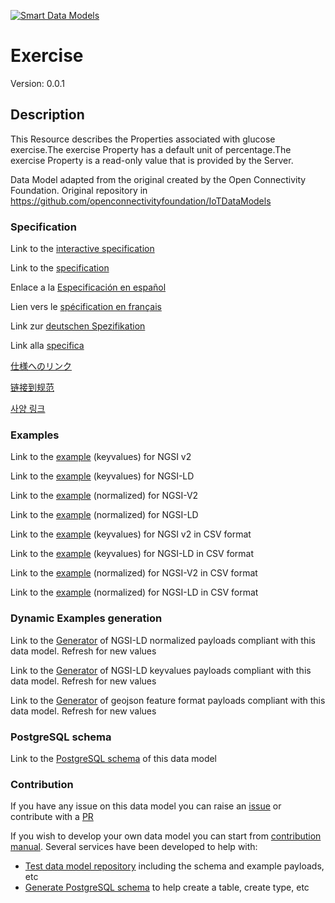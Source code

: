 [![Smart Data Models](https://smartdatamodels.org/wp-content/uploads/2022/01/SmartDataModels_logo.png "Logo")](https://smartdatamodels.org)
# Exercise
Version: 0.0.1

## Description 

This Resource describes the Properties associated with glucose exercise.The exercise Property has a default unit of percentage.The exercise Property is a read-only value that is provided by the Server.

Data Model adapted from the original created by the Open Connectivity Foundation. Original repository in https://github.com/openconnectivityfoundation/IoTDataModels
### Specification

Link to the [interactive specification](https://swagger.lab.fiware.org/?url=https://smart-data-models.github.io/dataModel.OCF/Exercise/swagger.yaml)

Link to the [specification](https://github.com/smart-data-models/dataModel.OCF/blob/master/Exercise/doc/spec.md)

Enlace a la [Especificación en español](https://github.com/smart-data-models/dataModel.OCF/blob/master/Exercise/doc/spec_ES.md)

Lien vers le [spécification en français](https://github.com/smart-data-models/dataModel.OCF/blob/master/Exercise/doc/spec_FR.md)

Link zur [deutschen Spezifikation](https://github.com/smart-data-models/dataModel.OCF/blob/master/Exercise/doc/spec_DE.md)

Link alla [specifica](https://github.com/smart-data-models/dataModel.OCF/blob/master/Exercise/doc/spec_IT.md)

[仕様へのリンク](https://github.com/smart-data-models/dataModel.OCF/blob/master/Exercise/doc/spec_JA.md)

[链接到规范](https://github.com/smart-data-models/dataModel.OCF/blob/master/Exercise/doc/spec_ZH.md)

[사양 링크](https://github.com/smart-data-models/dataModel.OCF/blob/master/Exercise/doc/spec_KO.md)
### Examples

Link to the [example](https://smart-data-models.github.io/dataModel.OCF/Exercise/examples/example.json) (keyvalues) for NGSI v2

Link to the [example](https://smart-data-models.github.io/dataModel.OCF/Exercise/examples/example.jsonld) (keyvalues) for NGSI-LD

Link to the [example](https://smart-data-models.github.io/dataModel.OCF/Exercise/examples/example-normalized.json) (normalized) for NGSI-V2

Link to the [example](https://smart-data-models.github.io/dataModel.OCF/Exercise/examples/example-normalized.jsonld) (normalized) for NGSI-LD

Link to the [example](https://github.com/smart-data-models/dataModel.OCF/blob/master/Exercise/examples/example.json.csv) (keyvalues) for NGSI v2 in CSV format

Link to the [example](https://github.com/smart-data-models/dataModel.OCF/blob/master/Exercise/examples/example.jsonld.csv) (keyvalues) for NGSI-LD in CSV format

Link to the [example](https://github.com/smart-data-models/dataModel.OCF/blob/master/Exercise/examples/example-normalized.json.csv) (normalized) for NGSI-V2 in CSV format

Link to the [example](https://github.com/smart-data-models/dataModel.OCF/blob/master/Exercise/examples/example-normalized.jsonld.csv) (normalized) for NGSI-LD in CSV format
### Dynamic Examples generation

Link to the [Generator](https://smartdatamodels.org/extra/ngsi-ld_generator.php?schemaUrl=https://raw.githubusercontent.com/smart-data-models/dataModel.OCF/master/Exercise/schema.json&email=info@smartdatamodels.org) of NGSI-LD normalized payloads compliant with this data model. Refresh for new values

Link to the [Generator](https://smartdatamodels.org/extra/ngsi-ld_generator_keyvalues.php?schemaUrl=https://raw.githubusercontent.com/smart-data-models/dataModel.OCF/master/Exercise/schema.json&email=info@smartdatamodels.org) of NGSI-LD keyvalues payloads compliant with this data model. Refresh for new values

Link to the [Generator](https://smartdatamodels.org/extra/geojson_features_generator.php?schemaUrl=https://raw.githubusercontent.com/smart-data-models/dataModel.OCF/master/Exercise/schema.json&email=info@smartdatamodels.org) of geojson feature format payloads compliant with this data model. Refresh for new values
### PostgreSQL schema

Link to the [PostgreSQL schema](https://github.com/smart-data-models/dataModel.OCF/blob/master/Exercise/schema.sql) of this data model
### Contribution

 If you have any issue on this data model you can raise an [issue](https://github.com/smart-data-models/dataModel.OCF/issues)  or contribute with a [PR](https://github.com/smart-data-models/dataModel.OCF/pulls)

 If you wish to develop your own data model you can start from [contribution manual](https://bit.ly/contribution_manual). Several services have been developed to help with: 
 - [Test data model repository](https://smartdatamodels.org/index.php/data-models-contribution-api/) including the schema and example payloads, etc
 - [Generate PostgreSQL schema](https://smartdatamodels.org/index.php/sql-service/) to help create a table, create type, etc